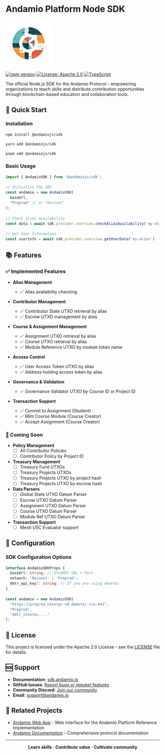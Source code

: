 # Andamio Platform Node SDK

<img src="docs/public/images/general/sdk.jpeg" alt="Andamio SDK" style="width: 30%; height: auto;">

[![npm version](https://badge.fury.io/js/@andamiojs%2Fsdk.svg)](https://badge.fury.io/js/@andamiojs%2Fsdk)
[![License: Apache 2.0](https://img.shields.io/badge/License-Apache_2.0-blue.svg)](https://opensource.org/licenses/Apache-2.0)
[![TypeScript](https://img.shields.io/badge/%3C%2F%3E-TypeScript-%230074c1.svg)](http://www.typescriptlang.org/)

The official Node.js SDK for the Andamio Protocol - empowering organizations to teach skills and distribute contribution opportunities through blockchain-based education and collaboration tools.

## 🚀 Quick Start

### Installation

```bash
npm install @andamiojs/sdk
```

```bash
yarn add @andamiojs/sdk
```

```bash
pnpm add @andamiojs/sdk
```

### Basic Usage

```typescript
import { AndamioSDK } from '@andamiojs/sdk';

// Initialize the SDK
const andamio = new AndamioSDK(
  baseUrl,
  "Preprod" // or "Mainnet"
);

// Check alias availability
const data = await sdk.provider.overview.checkAliasAvailability('my-alias')

// Get User Information
const userInfo = await sdk.provider.overview.getUserData('my-alias')


```

## 📚 Features

### ✅ Implemented Features

- **Alias Management**
  - ✅ Alias availability checking
  
- **Contributor Management**
  - ✅ Contributor State UTXO retrieval by alias
  - ✅ Escrow UTXO management by alias
  
- **Course & Assignment Management**
  - ✅ Assignment UTXO retrieval by alias
  - ✅ Course UTXO retrieval by alias
  - ✅ Module Reference UTXO by module token name
  
- **Access Control**
  - ✅ User Access Token UTXO by alias
  - ✅ Address holding access token by alias
  
- **Governance & Validation**
  - ✅ Governance Validator UTXO by Course ID or Project ID

- **Transaction Support**
  - ✅ Commit to Assignment (Student)
  - ✅ Mint Course Module (Course Creator)
  - ✅ Accept Assignment (Course Creator)

### 🚧 Coming Soon

- **Policy Management**
  - [ ] All Contributor Policies
  - [ ] Contributor Policy by Project ID
  
- **Treasury Management**
  - [ ] Treasury Fund UTXOs
  - [ ] Treasury Projects UTXOs
  - [ ] Treasury Projects UTXO by project hash
  - [ ] Treasury Projects UTXO by escrow hash
  
- **Data Parsers**
  - [ ] Global State UTXO Datum Parser
  - [ ] Escrow UTXO Datum Parser
  - [ ] Assignment UTXO Datum Parser
  - [ ] Course UTXO Datum Parser
  - [ ] Module Ref UTXO Datum Parser
  
- **Transaction Support**
  - [ ] Mesh U5C Evaluator support

## 🔧 Configuration

### SDK Configuration Options

```typescript
interface AndamioSDKProps {
  baseUrl: string; // UTxORPC URL + Port
  network: 'Mainnet' | 'Preprod';
  dmtr_api_key?: string; // If you are using demeter
}

const andamio = new AndamioSDK(
  "https://preprod.utxorpc-v0.demeter.run:443",
  "Preprod",
  "dmtr_utxorpc...."
);
```


## 📝 License

This project is licensed under the Apache 2.0 License - see the [LICENSE](LICENSE) file for details.

## 🆘 Support

- **Documentation**: [sdk.andamio.io](https://sdk.andamio.io)
- **GitHub Issues**: [Report bugs or request features](https://github.com/Andamio-Platform/node-sdk/issues)
- **Community Discord**: [Join our community](https://discord.gg/tR6M3XGn)
- **Email**: support@andamio.io

## 🔗 Related Projects

- [Andamio Web App](https://www.andamio.io) - Web interface for the Andamio Platform Reference Implementation
- [Andamio Documentation](https://docs.andamio.io) - Comprehensive protocol documentation



---

<div align="center">
  <strong>Learn skills · Contribute value · Cultivate community</strong>
</div>